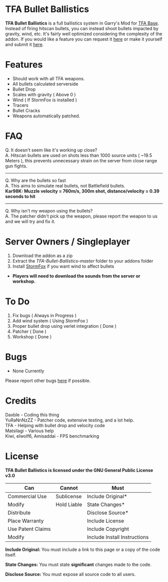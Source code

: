 # TFA Bullet Ballistics
**TFA Bullet Ballistics** is a full ballistics system in Garry's Mod for [TFA Base](https://steamcommunity.com/sharedfiles/filedetails/?id=415143062). Instead of firing hitscan bullets, you can instead shoot bullets impacted by gravity, wind, etc. It's fairly well optimized considering the complexity of the addon. If you would like a feature you can request it [here](https://github.com/Daxble/TFA-Bullet-Ballistics/issues) or make it yourself and submit it [here](https://github.com/Daxble/TFA-Bullet-Ballistics/pulls).

# Features

* Should work with all TFA weapons.
* All bullets calculated serverside
* Bullet Drop
* Scales with gravity ( Above 0 )
* Wind ( If StormFox is installed )
* Tracers
* Bullet Cracks
* Weapons automatically patched.

# FAQ
Q. It doesn't seem like it's working up close?  
A. Hitscan bullets are used on shots less than 1000 source units ( ~19.5 Meters ), this prevents unnecessary strain on the server from close range gun fights.

___

Q. Why are the bullets so fast  
A. This aims to simulate real bullets, not Battlefield bullets.  
**Kar98K: Muzzle velocity = 760m/s, 300m shot, distance/velocity = 0.39 seconds to hit**

___

Q. Why isn't my weapon using the bullets?  
A. The patcher didn't pick up the weapon, please report the weapon to us and we will try and fix it.

# Server Owners / Singleplayer

1. Download the addon as a zip  
2. Extract the *TFA-Bullet-Ballistics-master* folder to your addons folder  
3. Install [StormFox](https://steamcommunity.com/sharedfiles/filedetails/?id=1132466603) if you want wind to affect bullets  

* **Players will need to download the sounds from the server or workshop.**

# To Do
1. Fix bugs ( Always in Progress )
2. Add wind system ( Using StormFox )
3. Proper bullet drop using verlet integration ( Done )
4. Patcher ( Done )
5. Workshop ( Done )

# Bugs
* None Currently

Please report other bugs [here](https://github.com/Daxble/TFA-Bullet-Ballistics/issues) if possible.

# Credits
Daxble - Coding this thing  
YuRaNnNzZZ - Patcher code, extensive testing, and a lot help.  
TFA - Helping with bullet drop and velocity code  
Matsilagi - Various help  
Kiwi, elwolf6, Amisaddai - FPS benchmarking  

# License

**TFA Bullet Ballistics is licensed under the GNU General Public License v3.0**

| **Can**  | **Cannot** | **Must** |
| ------------- | ------------- | ------------- |
| Commercial Use  | Sublicense  | Include Original*  |
| Modify  | Hold Liable  | State Changes*  |
| Distribute  |   | Disclose Source*  |
| Place Warranty  |   | Include License  |
| Use Patent Claims  |   | Include Copyright  |
| Modify  |   | Include Install Instructions  |

**Include Original:** You must include a link to this page or a copy of the code itself.

**State Changes:** You must state **significant** changes made to the code.

**Disclose Source:** You must expose all source code to all users.
